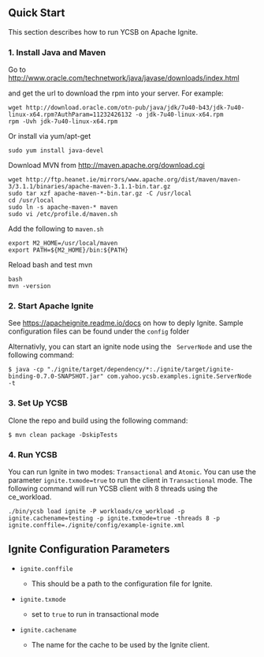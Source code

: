 <!--
Copyright (c) 2012 - 2015 YCSB contributors. All rights reserved.

Licensed under the Apache License, Version 2.0 (the "License"); you
may not use this file except in compliance with the License. You
may obtain a copy of the License at

http://www.apache.org/licenses/LICENSE-2.0

Unless required by applicable law or agreed to in writing, software
distributed under the License is distributed on an "AS IS" BASIS,
WITHOUT WARRANTIES OR CONDITIONS OF ANY KIND, either express or
implied. See the License for the specific language governing
permissions and limitations under the License. See accompanying
LICENSE file.
-->

## Quick Start

This section describes how to run YCSB on Apache Ignite. 

### 1. Install Java and Maven

Go to http://www.oracle.com/technetwork/java/javase/downloads/index.html

and get the url to download the rpm into your server. For example:

    wget http://download.oracle.com/otn-pub/java/jdk/7u40-b43/jdk-7u40-linux-x64.rpm?AuthParam=11232426132 -o jdk-7u40-linux-x64.rpm
    rpm -Uvh jdk-7u40-linux-x64.rpm
    
Or install via yum/apt-get

    sudo yum install java-devel

Download MVN from http://maven.apache.org/download.cgi

    wget http://ftp.heanet.ie/mirrors/www.apache.org/dist/maven/maven-3/3.1.1/binaries/apache-maven-3.1.1-bin.tar.gz
    sudo tar xzf apache-maven-*-bin.tar.gz -C /usr/local
    cd /usr/local
    sudo ln -s apache-maven-* maven
    sudo vi /etc/profile.d/maven.sh

Add the following to `maven.sh`

    export M2_HOME=/usr/local/maven
    export PATH=${M2_HOME}/bin:${PATH}

Reload bash and test mvn

    bash
    mvn -version

### 2. Start Apache Ignite

See https://apacheignite.readme.io/docs on how to deply Ignite. Sample configuration files can be found under the `config` folder

Alternativly, you can start an ignite node using the ``` ServerNode``` and use the following command:
```
$ java -cp "./ignite/target/dependency/*:./ignite/target/ignite-binding-0.7.0-SNAPSHOT.jar" com.yahoo.ycsb.examples.ignite.ServerNode -t
```

### 3. Set Up YCSB

Clone the repo and build using the following command:

```
$ mvn clean package -DskipTests
```

### 4. Run YCSB

You can run Ignite in two modes: `Transactional` and `Atomic`. You can use the parameter `ignite.txmode=true` to run the client in `Transactional` mode. The following command will run YCSB client with 8 threads using the ce_workload. 

```
./bin/ycsb load ignite -P workloads/ce_workload -p ignite.cachename=testing -p ignite.txmode=true -threads 8 -p ignite.conffile=./ignite/config/example-ignite.xml
```

## Ignite Configuration Parameters

- `ignite.conffile`
  - This should be a path to the configuration file for Ignite.

- `ignite.txmode`
  - set to `true` to run in transactional mode

- `ignite.cachename`
  - The name for the cache to be used by the Ignite client.
